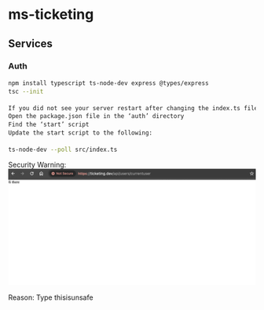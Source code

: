 # ms-ticketing
## Services

### Auth

```bash
npm install typescript ts-node-dev express @types/express
tsc --init

If you did not see your server restart after changing the index.ts file, do the following:
Open the package.json file in the ‘auth’ directory
Find the ‘start’ script
Update the start script to the following:

ts-node-dev --poll src/index.ts
```

Security Warning:
![alt text](READMEIMG/image.png)

Reason: 
Type thisisunsafe

